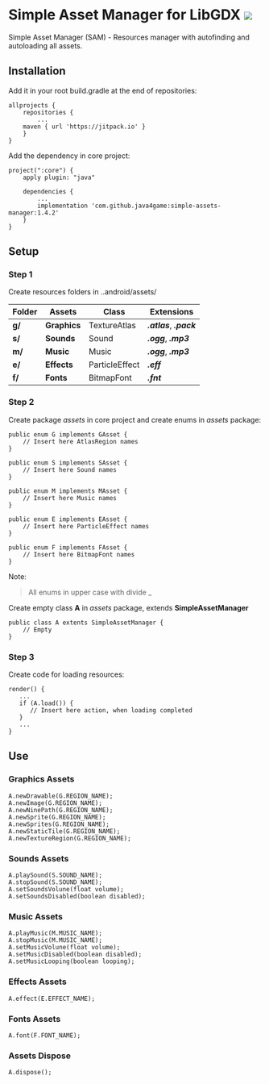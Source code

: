 # Simple Asset Manager for LibGDX [![](https://jitpack.io/v/java4game/simple-assets-manager.svg)](https://jitpack.io/#java4game/simple-assets-manager)

Simple Asset Manager (SAM) - Resources manager with autofinding and autoloading all assets.

## Installation

Add it in your root build.gradle at the end of repositories:
```
allprojects {
    repositories {
        ...
	maven { url 'https://jitpack.io' }
    }
}
```
Add the dependency in core project:
```
project(":core") {
    apply plugin: "java"

    dependencies {
        ...
        implementation 'com.github.java4game:simple-assets-manager:1.4.2'
    }
}
```

## Setup
### Step 1
Create resources folders in ..android/assets/

Folder       | Assets	     | Class	     | Extensions
------------ | ------------- | ------------- | -------------
**g/** | **Graphics** | TextureAtlas   | ***.atlas***, ***.pack***
**s/** | **Sounds**   | Sound          | ***.ogg***, ***.mp3***
**m/** | **Music**    | Music          | ***.ogg***, ***.mp3***
**e/** | **Effects**  | ParticleEffect | ***.eff***
**f/** | **Fonts**    | BitmapFont     | ***.fnt***

### Step 2
Create package *assets* in core project and create enums in *assets* package:
```
public enum G implements GAsset {
    // Insert here AtlasRegion names
}
```
```
public enum S implements SAsset {
    // Insert here Sound names 
}
```
```
public enum M implements MAsset {
    // Insert here Music names 
}
```
```
public enum E implements EAsset {
    // Insert here ParticleEffect names 
}
```
```
public enum F implements FAsset {
    // Insert here BitmapFont names 
}
```
Note:
> All enums in upper case with divide _

Create empty class **A** in *assets* package, extends **SimpleAssetManager**
```
public class A extents SimpleAssetManager {
    // Empty 
}
```

### Step 3
Create code for loading resources:
```
render() {
   ...
   if (A.load()) {
      // Insert here action, when loading completed
   }
   ...
}
```
## Use
### Graphics Assets
```
A.newDrawable(G.REGION_NAME);
A.newImage(G.REGION_NAME);
A.newNinePath(G.REGION_NAME);
A.newSprite(G.REGION_NAME);
A.newSprites(G.REGION_NAME);
A.newStaticTile(G.REGION_NAME);
A.newTextureRegion(G.REGION_NAME);
```
### Sounds Assets
```
A.playSound(S.SOUND_NAME);
A.stopSound(S.SOUND_NAME);
A.setSoundsVolune(float volume);
A.setSoundsDisabled(boolean disabled);
```
### Music Assets
```
A.playMusic(M.MUSIC_NAME);
A.stopMusic(M.MUSIC_NAME);
A.setMusicVolune(float volume);
A.setMusicDisabled(boolean disabled);
A.setMusicLooping(boolean looping);
```
### Effects Assets
```
A.effect(E.EFFECT_NAME);
```
### Fonts Assets
```
A.font(F.FONT_NAME);
```
### Assets Dispose
```
A.dispose();
```
